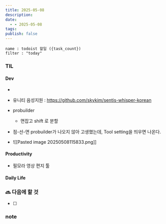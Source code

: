 ```yaml
---
title: 2025-05-08
description: 
date:
  - - 2025-05-08
tags: 
publish: false
---
```


```todoist
name : todoist 할일 ({task_count})
filter : "today"
```

### TIL
#### Dev
- 
- 유니티 음성지원 : https://github.com/skykim/sentis-whisper-korean
- probuilder
	- 면잡고 shift 로 분할

- 점-선-면 probuilder가 나오지 않아 고생했는데, Tool setting을 띄우면 나온다.

- ![[Pasted image 20250508115833.png]]

#### Productivity
- 필모라 영상 편지 툴

#### Daily Life


### 🔜 다음에 할 것
- [ ] 


### note

